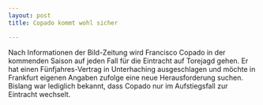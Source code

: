 ```yaml
---
layout: post
title: Copado kommt wohl sicher

---
```


Nach Informationen der Bild-Zeitung wird Francisco Copado in der kommenden Saison auf jeden Fall für die Eintracht auf Torejagd gehen. Er hat einen Fünfjahres-Vertrag in Unterhaching ausgeschlagen und möchte in Frankfurt eigenen Angaben zufolge eine neue Herausforderung suchen. Bislang war lediglich bekannt, dass Copado nur im Aufstiegsfall zur Eintracht wechselt.


